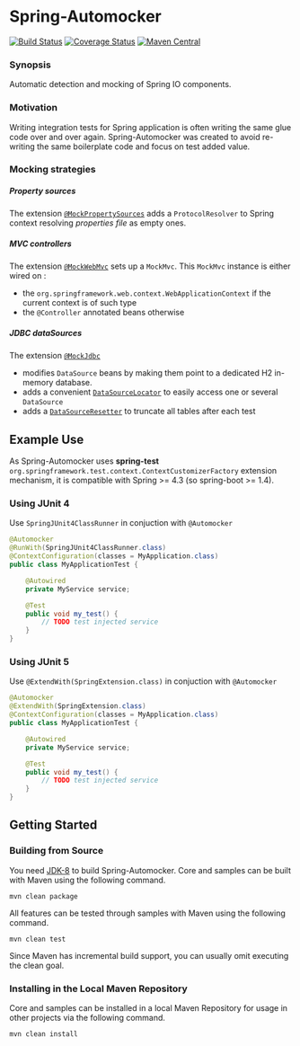 # Spring-Automocker

[![Build Status](https://travis-ci.org/fridujo/spring-automocker.svg?branch=master)](https://travis-ci.org/fridujo/spring-automocker)
[![Coverage Status](https://coveralls.io/repos/github/fridujo/spring-automocker/badge.svg?branch=master)](https://coveralls.io/github/fridujo/spring-automocker?branch=master)
[![Maven Central](https://img.shields.io/maven-central/v/com.github.fridujo/spring-automocker.svg)](https://search.maven.org/#search|ga|1|a:"spring-automocker")

### Synopsis

Automatic detection and mocking of Spring IO components.

### Motivation

Writing integration tests for Spring application is often writing the same glue code over and over again.
Spring-Automocker was created to avoid re-writing the same boilerplate code and focus on test added value.

### Mocking strategies

##### Property sources
The extension [`@MockPropertySources`](spring-automocker/src/main/java/com/github/fridujo/automocker/base/MockPropertySources.java) adds a `ProtocolResolver` to Spring context resolving *properties file* as empty ones.

##### MVC controllers
The extension [`@MockWebMvc`](spring-automocker/src/main/java/com/github/fridujo/automocker/base/MockWebMvc.java) sets up a `MockMvc`.
This `MockMvc` instance is either wired on :
* the `org.springframework.web.context.WebApplicationContext` if the current context is of such type
* the `@Controller` annotated beans otherwise

##### JDBC dataSources
The extension [`@MockJdbc`](spring-automocker/src/main/java/com/github/fridujo/automocker/base/MockJdbc.java)
* modifies `DataSource` beans by making them point to a dedicated H2 in-memory database.
* adds a convenient [`DataSourceLocator`](spring-automocker/src/main/java/com/github/fridujo/automocker/api/jdbc/DataSourceLocator.java) to easily access one or several `DataSource`
* adds a [`DataSourceResetter`](spring-automocker/src/main/java/com/github/fridujo/automocker/api/jdbc/DataSourceResetter.java) to truncate all tables after each test

## Example Use

As Spring-Automocker uses **spring-test** `org.springframework.test.context.ContextCustomizerFactory` extension mechanism, it is compatible with Spring >= 4.3 (so spring-boot >= 1.4).

### Using JUnit 4

Use `SpringJUnit4ClassRunner` in conjuction with `@Automocker`

```java
@Automocker
@RunWith(SpringJUnit4ClassRunner.class)
@ContextConfiguration(classes = MyApplication.class)
public class MyApplicationTest {

    @Autowired
    private MyService service;

	@Test
	public void my_test() {
		// TODO test injected service
	}
}
```

### Using JUnit 5

Use `@ExtendWith(SpringExtension.class)` in conjuction with `@Automocker`

```java
@Automocker
@ExtendWith(SpringExtension.class)
@ContextConfiguration(classes = MyApplication.class)
public class MyApplicationTest {

    @Autowired
    private MyService service;

	@Test
	public void my_test() {
		// TODO test injected service
	}
}
```

## Getting Started

### Building from Source

You need [JDK-8](http://jdk.java.net/8/) to build Spring-Automocker. Core and samples can be built with Maven using the following command.
```
mvn clean package
```

All features can be tested through samples with Maven using the following command.
```
mvn clean test
```

Since Maven has incremental build support, you can usually omit executing the clean goal.

### Installing in the Local Maven Repository

Core and samples can be installed in a local Maven Repository for usage in other projects via the following command.
```
mvn clean install
```
